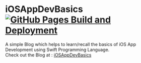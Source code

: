 # iOSAppDevBasics [![GitHub Pages Build and Deployment](https://github.com/techinessoverloaded/iOSAppDevBasics/actions/workflows/pages/pages-build-deployment/badge.svg)](https://github.com/techinessoverloaded/iOSAppDevBasics/actions/workflows/pages/pages-build-deployment)

A simple Blog which helps to learn/recall the basics of iOS App Development using Swift Programming Language.<br>
Check out the Blog at : [iOSAppDevBasics](https://techinessoverloaded.github.io/iOSAppDevBasics/)
